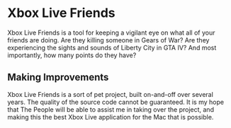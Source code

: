 Xbox Live Friends
=======

Xbox Live Friends is a tool for keeping a vigilant eye on what all of your friends are doing. Are they killing someone in Gears of War? Are they experiencing the sights and sounds of Liberty City in GTA IV? And most importantly, how many points do they have?

Making Improvements
------------

Xbox Live Friends is a sort of pet project, built on-and-off over several years. The quality of the source code cannot be guaranteed. It is my hope that The People will be able to assist me in taking over the project, and making this the best Xbox Live application for the Mac that is possible.